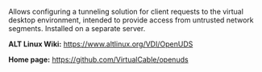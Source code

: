 Allows configuring a tunneling solution for client requests to the virtual desktop environment,
intended to provide access from untrusted network segments.
Installed on a separate server.

**ALT Linux Wiki:** <https://www.altlinux.org/VDI/OpenUDS>

**Home page:** <https://github.com/VirtualCable/openuds>
